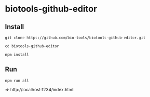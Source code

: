 # biotools-github-editor

## Install

`git clone https://github.com/bio-tools/biotools-github-editor.git`

`cd biotools-github-editor`

`npm install`

## Run

`npm run all`

=> http://localhost:1234/index.html 


